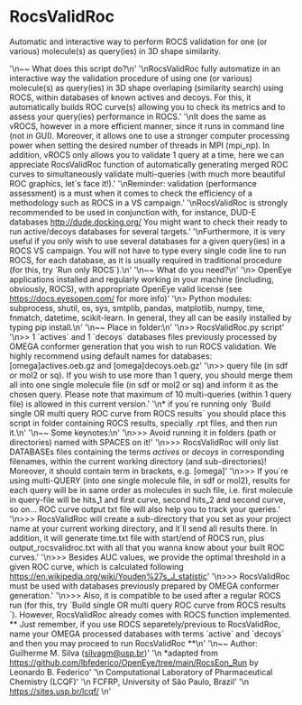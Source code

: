 # RocsValidRoc # 
Automatic and interactive way to perform ROCS validation for one (or various) molecule(s) as query(ies) in 3D shape similarity.

'\n~~ What does this script do?\n'
              '\nRocsValidRoc fully automatize in an interactive way the validation procedure of using one (or various) molecule(s) as query(ies) in 3D shape overlaping (similarity search) using ROCS, within databases of known actives and decoys. For this, it automatically builds ROC curve(s) allowing you to check its metrics and to assess your query(ies) performance in ROCS.' 
              '\nIt does the same as vROCS, however in a more efficient manner, since it runs in command line (not in GUI). Moreover, it allows one to use a stronger computer processing power when setting the desired number of threads in MPI (mpi_np). In addition, vROCS only allows you to validate 1 query at a time, here we can appreciate RocsValidRoc function of automatically generating merged ROC curves to simultaneously validate multi-queries (with much more beautiful ROC graphics, let´s face it!).' 
              '\nReminder: validation (performance assessment) is a must when it comes to check the efficiency of a methodology such as ROCS in a VS campaign.'
              '\nRocsValidRoc is strongly recommended to be used in conjunction with, for instance, DUD-E databases http://dude.docking.org/ You might want to check their ready to run active/decoys databases for several targets.'
              '\nFurthermore, it is very useful if you only wish to use several databases for a given query(ies) in a ROCS VS campaign. You will not have to type every single code line to run ROCS, for each database, as it is usually required in traditional procedure (for this, try ´Run only ROCS´).\n' 
              '\n~~ What do you need?\n'
              '\n> OpenEye applications installed and regularly working in your machine (including, obviously, ROCS), with appropriate OpenEye valid license (see https://docs.eyesopen.com/ for more info)'
              '\n> Python modules: subprocess, shutil, os, sys, smtplib, pandas,  matplotlib, numpy, time, fnmatch, datetime, scikit-learn. In general, they all can be easily installed by typing pip install.\n'
              '\n~~ Place in folder:\n'
              '\n>> RocsValidRoc.py script'
              '\n>> 1 ´actives´ and 1 ´decoys´ databases files previously processed by OMEGA conformer generation that you wish to run ROCS validation. We highly recommend using default names for databases: [omega]actives.oeb.gz and [omega]decoys.oeb.gz'
              '\n>> query file (in sdf or mol2 or sq). If you wish to use more than 1 query, you should merge them all into one single molecule file (in sdf or mol2 or sq) and inform it as the chosen query. Please note that maximum of 10 multi-queries (within 1 query file) is allowed in this current version.'
              '\n* if you´re running only ´Build single OR multi query ROC curve from ROCS results´ you should place this script in folder containing ROCS results, specially .rpt files, and then run it.\n'
              '\n~~ Some keynotes:\n'
              '\n>>> Avoid running it in folders (path or directories) named with SPACES on it!'
              '\n>>> RocsValidRoc will only list DATABASEs files containing the terms *actives* or *decoys* in corresponding filenames, within the current working directory (and sub-directories)! Moreover, it should contain term in brackets, e.g. [omega]'
              '\n>>> If you´re using multi-QUERY (into one single molecule file, in sdf or mol2), results for each query will be in same order as molecules in such file, i.e. first molecule in query-file will be hits_1 and first curve, second hits_2 and second curve, so on... ROC curve output txt file will also help you to track your queries.'
              '\n>>> RocsValidRoc will create a sub-directory that you set as your project name at your current working directory, and it´ll send all results there. In addition, it will generate time.txt file with start/end of ROCS run, plus output_rocsvalidroc.txt with all that you wanna know about your built ROC curves.'
              '\n>>> Besides AUC values, we provide the optimal threshold in a given ROC curve, which is calculated following https://en.wikipedia.org/wiki/Youden%27s_J_statistic'
              '\n>>> RocsValidRoc must be used with databases previously prepared by OMEGA conformer generation.'
              '\n>>> Also, it is compatible to be used after a regular ROCS run (for this, try ´Build single OR multi query ROC curve from ROCS results´). However, RocsValidRoc already comes with ROCS function implemented. ** Just remember, if you use ROCS separetely/previous to RocsValidRoc, name your OMEGA processed databases with terms ´active´ and ´decoys´ and then you may proceed to run RocsValidRoc **\n'
              '\n~~ Author: Guilherme M. Silva (silvagm@usp.br)'
              '\n   *adapted from https://github.com/lbfederico/OpenEye/tree/main/RocsEon_Run by Leonardo B. Federico'
              '\n   Computational Laboratory of Pharmaceutical Chemistry (LCQF)' 
              '\n   FCFRP, University of São Paulo, Brazil'
              '\n   https://sites.usp.br/lcqf/ \n'
